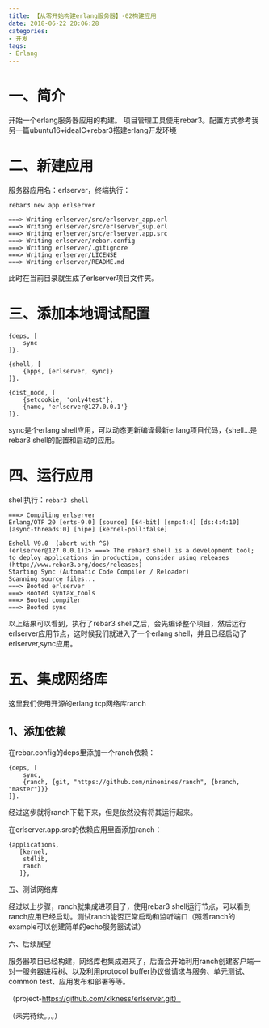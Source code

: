 ```yaml
---
title: 【从零开始构建erlang服务器】-02构建应用
date: 2018-06-22 20:06:28
categories:
- 开发
tags:
- Erlang
---
```


# 一、简介
开始一个erlang服务器应用的构建。
项目管理工具使用rebar3。配置方式参考我另一篇ubuntu16+ideaIC+rebar3搭建erlang开发环境

# 二、新建应用
服务器应用名：erlserver，终端执行：

    rebar3 new app erlserver

    ===> Writing erlserver/src/erlserver_app.erl
    ===> Writing erlserver/src/erlserver_sup.erl
    ===> Writing erlserver/src/erlserver.app.src
    ===> Writing erlserver/rebar.config
    ===> Writing erlserver/.gitignore
    ===> Writing erlserver/LICENSE
    ===> Writing erlserver/README.md

此时在当前目录就生成了erlserver项目文件夹。

# 三、添加本地调试配置

    {deps, [
        sync
    ]}.

    {shell, [
        {apps, [erlserver, sync]}
    ]}.

    {dist_node, [
        {setcookie, 'only4test'},
        {name, 'erlserver@127.0.0.1'}
    ]}.

sync是个erlang shell应用，可以动态更新编译最新erlang项目代码，{shell...是rebar3 shell的配置和启动的应用。

# 四、运行应用

shell执行：`rebar3 shell`

    ===> Compiling erlserver
    Erlang/OTP 20 [erts-9.0] [source] [64-bit] [smp:4:4] [ds:4:4:10] [async-threads:0] [hipe] [kernel-poll:false]

    Eshell V9.0  (abort with ^G)
    (erlserver@127.0.0.1)1> ===> The rebar3 shell is a development tool; to deploy applications in production, consider using releases (http://www.rebar3.org/docs/releases)
    Starting Sync (Automatic Code Compiler / Reloader)
    Scanning source files...
    ===> Booted erlserver
    ===> Booted syntax_tools
    ===> Booted compiler
    ===> Booted sync

以上结果可以看到，执行了rebar3 shell之后，会先编译整个项目，然后运行erlserver应用节点，这时候我们就进入了一个erlang shell，并且已经启动了erlserver,sync应用。

# 五、集成网络库

这里我们使用开源的erlang tcp网络库ranch

## 1、添加依赖

 在rebar.config的deps里添加一个ranch依赖：

    {deps, [
        sync,
        {ranch, {git, "https://github.com/ninenines/ranch", {branch, "master"}}}
    ]}.

经过这步就将ranch下载下来，但是依然没有将其运行起来。

在erlserver.app.src的依赖应用里面添加ranch：

    {applications,
       [kernel,
        stdlib,
        ranch
       ]},

五、测试网络库

经过以上步骤，ranch就集成进项目了，使用rebar3 shell运行节点，可以看到ranch应用已经启动。测试ranch能否正常启动和监听端口（照着ranch的example可以创建简单的echo服务器试试）

六、后续展望

服务器项目已经构建，网络库也集成进来了，后面会开始利用ranch创建客户端一对一服务器进程树、以及利用protocol buffer协议做请求与服务、单元测试、common test、应用发布和部署等等。

（project-https://github.com/xlkness/erlserver.git）

（未完待续。。。）











